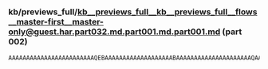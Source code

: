 ### kb/previews_full/kb__previews_full__kb__previews_full__flows__master-first__master-only@guest.har.part032.md.part001.md.part001.md (part 002)

```md
AAAAAAAAAAAAAAAAAAAAAAAAQEBAAAAAAAAAAAAAAAAAAABAAAAAAAAAAAAAAAAAAAAAQAAAAAAAAAAAAAAAAAAAAAAAAAAAAAAAAAAAAAAAAAA/wAAAAEAAAD/
```

```
